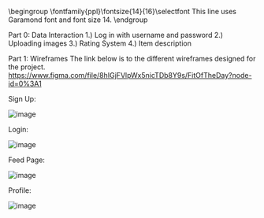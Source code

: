 \begingroup
\fontfamily{ppl}\fontsize{14}{16}\selectfont
This line uses Garamond font and font size 14.
\endgroup


Part 0: Data Interaction
1.) Log in with username and password
2.) Uploading images
3.) Rating System
4.) Item description

Part 1: Wireframes
The link below is to the different wireframes designed for the project.
https://www.figma.com/file/8hIGjFVlpWx5nicTDb8Y9s/FitOfTheDay?node-id=0%3A1

Sign Up: 

![image](https://user-images.githubusercontent.com/74626828/159830434-5f0157be-94be-4691-b4c1-406be7140c18.png)

Login:

![image](https://user-images.githubusercontent.com/74626828/159830506-273261fd-2683-4088-be09-84b6652829e6.png)

Feed Page:

![image](https://user-images.githubusercontent.com/74626828/159830695-07504d95-5879-49e6-855a-3e1b7610d1f6.png)

Profile:

![image](https://user-images.githubusercontent.com/74626828/159830765-386b42a7-ebe4-4332-865c-f8bb27d0b6d9.png)

